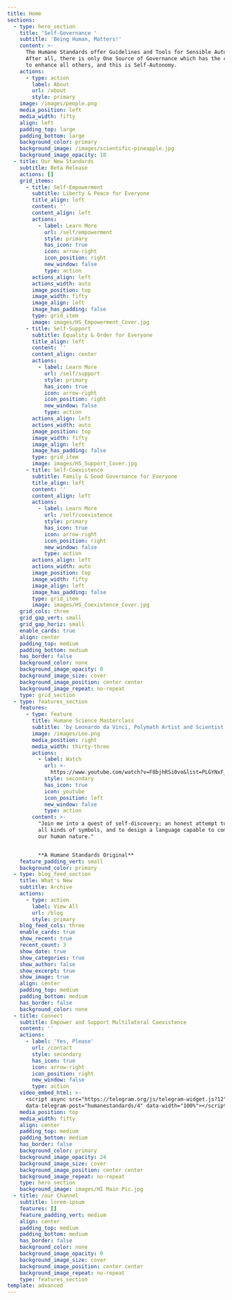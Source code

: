 ```yaml
---
title: Home
sections:
  - type: hero_section
    title: 'Self-Governance '
    subtitle: 'Being Human, Matters!'
    content: >-
      The Humane Standards offer Guidelines and Tools for Sensible Autonomy.
      After all, there is only One Source of Governance which has the capacity
      to enhance all others, and this is Self-Autonomy.
    actions:
      - type: action
        label: About
        url: /about
        style: primary
    image: /images/people.png
    media_position: left
    media_width: fifty
    align: left
    padding_top: large
    padding_bottom: large
    background_color: primary
    background_image: /images/scientific-pineapple.jpg
    background_image_opacity: 10
  - title: Our New Standards
    subtitle: Beta Release
    actions: []
    grid_items:
      - title: Self-Empowerment
        subtitle: Liberty & Peace for Everyone
        title_align: left
        content: ''
        content_align: left
        actions:
          - label: Learn More
            url: /self/empowerment
            style: primary
            has_icon: true
            icon: arrow-right
            icon_position: right
            new_window: false
            type: action
        actions_align: left
        actions_width: auto
        image_position: top
        image_width: fifty
        image_align: left
        image_has_padding: false
        type: grid_item
        image: images/HS_Empowerment_Cover.jpg
      - title: Self-Support
        subtitle: Equality & Order for Everyone
        title_align: left
        content: ''
        content_align: center
        actions:
          - label: Learn More
            url: /self/support
            style: primary
            has_icon: true
            icon: arrow-right
            icon_position: right
            new_window: false
            type: action
        actions_align: left
        actions_width: auto
        image_position: top
        image_width: fifty
        image_align: left
        image_has_padding: false
        type: grid_item
        image: images/HS_Support_Cover.jpg
      - title: Self-Coexistence
        subtitle: Family & Good Governance for Everyone
        title_align: left
        content: ''
        content_align: left
        actions:
          - label: Learn More
            url: /self/coexistence
            style: primary
            has_icon: true
            icon: arrow-right
            icon_position: right
            new_window: false
            type: action
        actions_align: left
        actions_width: auto
        image_position: top
        image_width: fifty
        image_align: left
        image_has_padding: false
        type: grid_item
        image: images/HS_Coexistence_Cover.jpg
    grid_cols: three
    grid_gap_vert: small
    grid_gap_horiz: small
    enable_cards: true
    align: center
    padding_top: medium
    padding_bottom: medium
    has_border: false
    background_color: none
    background_image_opacity: 0
    background_image_size: cover
    background_image_position: center center
    background_image_repeat: no-repeat
    type: grid_section
  - type: features_section
    features:
      - type: feature
        title: Humane Science Masterclass
        subtitle: 'by Leonardo da Vinci, Polymath Artist and Scientist'
        image: /images/Leo.png
        media_position: right
        media_width: thirty-three
        actions:
          - label: Watch
            url: >-
              https://www.youtube.com/watch?v=F8bjhRSi0vo&list=PLGYNxF_pnQgv9WorsLMsTjJXWMGxWSnlX
            style: secondary
            has_icon: true
            icon: youtube
            icon_position: left
            new_window: false
            type: action
        content: >-
          "Join me into a quest of self-discovery; an honest attempt to decode
          all kinds of symbols, and to design a language capable to communicate
          our human nature."


          **A Humane Standards Original**
    feature_padding_vert: small
    background_color: primary
  - type: blog_feed_section
    title: What's New
    subtitle: Archive
    actions:
      - type: action
        label: View All
        url: /blog
        style: primary
    blog_feed_cols: three
    enable_cards: true
    show_recent: true
    recent_count: 3
    show_date: true
    show_categories: true
    show_author: false
    show_excerpt: true
    show_image: true
    align: center
    padding_top: medium
    padding_bottom: medium
    has_border: false
    background_color: none
  - title: Connect
    subtitle: Empower and Support Multilateral Coexistence
    content: ''
    actions:
      - label: 'Yes, Please'
        url: /contact
        style: secondary
        has_icon: true
        icon: arrow-right
        icon_position: right
        new_window: false
        type: action
    video_embed_html: >-
      <script async src="https://telegram.org/js/telegram-widget.js?12"
      data-telegram-post="humanestandards/4" data-width="100%"></script>
    media_position: top
    media_width: fifty
    align: center
    padding_top: medium
    padding_bottom: medium
    has_border: false
    background_color: primary
    background_image_opacity: 24
    background_image_size: cover
    background_image_position: center center
    background_image_repeat: no-repeat
    type: hero_section
    background_image: images/HI Main Pic.jpg
  - title: /our Channel
    subtitle: lorem-ipsum
    features: []
    feature_padding_vert: medium
    align: center
    padding_top: medium
    padding_bottom: medium
    has_border: false
    background_color: none
    background_image_opacity: 0
    background_image_size: cover
    background_image_position: center center
    background_image_repeat: no-repeat
    type: features_section
template: advanced
---
```

